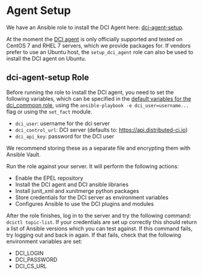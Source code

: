 # Agent Setup

We have an Ansible role to install the DCI Agent here: [dci-agent-setup](/dci-agent-setup).

At the moment the [DCI agent](https://github.com/redhat-cip/python-dciclient) is only officially supported and tested on CentOS 7 and RHEL 7 servers, which we provide packages for. If vendors prefer to use an Ubuntu host, the `setup_dci_agent` role can also be used to install the DCI agent on Ubuntu.

## dci-agent-setup Role
Before running the role to install the DCI agent, you need to set the following variables, which can be specified in the [default variables for the dci_commoon role](/dci-agent-setup/roles/setup_dci_agent/defaults/main.yaml), using the `ansible-playbook -e dci_user=username...` flag or using the `set_fact` module.

- `dci_user`: username for the dci server
- `dci_control_url`: DCI server (defaults to: https://api.distributed-ci.io)
- `dci_api_key`: password for the DCI user

We recommend storing these as a separate file and encrypting them with Ansible Vault.

Run the role against your server. It will perform the following actions:
- Enable the EPEL repository
- Install the DCI agent and DCI ansible libraries
- Install junit_xml and xunitmerge python packages
- Store credentials for the DCI server as environment variables
- Configures Ansible to use the DCI plugins and modules

After the role finishes, log in to the server and try the following command: `dcictl topic-list`. If your credentials are set up correctly this should return a list of Ansible versions which you can test against. If this command fails, try logging out and back in again. If that fails, check that the following environment variables are set:

- DCI_LOGIN
- DCI_PASSWORD
- DCI_CS_URL
